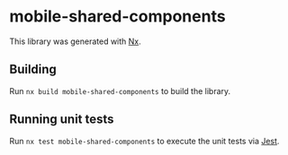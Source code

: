 # mobile-shared-components

This library was generated with [Nx](https://nx.dev).

## Building

Run `nx build mobile-shared-components` to build the library.

## Running unit tests

Run `nx test mobile-shared-components` to execute the unit tests via [Jest](https://jestjs.io).
